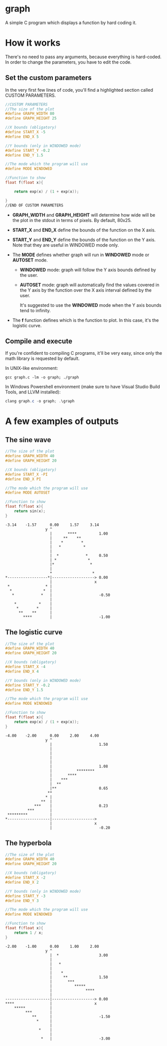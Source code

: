 # graph

A simple C program which displays a function by hard coding it.



# How it works

There's no need to pass any arguments, because everything is hard-coded. In order to change the parameters, you have to edit the code.



## Set the custom parameters

In the very first few lines of code, you'll find a highlighted section called CUSTOM PARAMETERS.

```c
//CUSTOM PARAMETERS
//The size of the plot
#define GRAPH_WIDTH 80
#define GRAPH_HEIGHT 25

//X bounds (obligatory)
#define START_X -5
#define END_X 5

//Y bounds (only in WINDOWED mode)
#define START_Y -0.2
#define END_Y 1.5

//The mode which the program will use
#define MODE WINDOWED

//Function to show
float f(float x){

    return exp(x) / (1 + exp(x));

}
//END OF CUSTOM PARAMETERS
```

- **GRAPH_WIDTH** and **GRAPH_HEIGHT** will determine how wide will be the plot in the stdout in terms of pixels. By default, 80x25.

- **START_X** and **END_X** define the bounds of the function on the X axis.

- **START_Y** and **END_Y** define the bounds of the function on the Y axis. Note that they are useful in WINDOWED mode only.

- The **MODE** defines whether graph will run in **WINDOWED** mode or **AUTOSET** mode.
  
  - **WINDOWED** mode: graph will follow the Y axis bounds defined by the user.
  
  - **AUTOSET** mode: graph will automatically find the values covered in the Y axis by the function over the X axis interval defined by the user.
    
    It's suggested to use the **WINDOWED** mode when the Y axis bounds tend to infinity.

- The **f** function defines which is the function to plot. In this case, it's the logistic curve.
  
  

## Compile and execute

If you're confident to compiling C programs, it'll be very easy, since only the math library is requested by default.

In UNIX-like environment:

```shell
gcc graph.c -lm -o graph; ./graph
```

In Windows Powershell environment (make sure to have Visual Studio Build Tools, and LLVM installed):

```powershell
clang graph.c -o graph; .\graph
```





# A few examples of outputs

## The sine wave

```c
//The size of the plot
#define GRAPH_WIDTH 40
#define GRAPH_HEIGHT 20

//X bounds (obligatory)
#define START_X -PI
#define END_X PI

//The mode which the program will use
#define MODE AUTOSET

//Function to show
float f(float x){
    return sin(x);
}
```

```
-3.14    -1.57      0.00     1.57     3.14
                  y ^
                    |       ****          1.00
                    |     **    **
                    |    *        *
                    |   *          *
                    |
                    |  *            *     0.50
                    | *              *
                    |*                *
                    |
                    *                  *
*------------------*|-------------------> 0.00
                    |                   x
 *                * |
  *              *  |
   *            *   |                     -0.50
                    |
    *          *    |
     *        *     |
      **    **      |
        ****        |                     -1.00
```

## 

## The logistic curve

```c
//The size of the plot
#define GRAPH_WIDTH 40
#define GRAPH_HEIGHT 20

//X bounds (obligatory)
#define START_X -4
#define END_X 4

//Y bounds (only in WINDOWED mode)
#define START_Y -0.2
#define END_Y 1.5

//The mode which the program will use
#define MODE WINDOWED

//Function to show
float f(float x){
    return exp(x) / (1 + exp(x));
}
```

```
-4.00    -2.00      0.00     2.00     4.00
                  y ^
                    |                     1.50
                    |
                    |
                    |
                    |
                    |                     1.08
                    |           ********
                    |       ****
                    |    ***
                    |  **
                    |**                   0.65
                   **
                  * |
                **  |
             ***    |                     0.23
          ***       |
 *********          |
*-------------------|------------------->
                    |                   x
                    |                     -0.20
```



## The hyperbola

```c
//The size of the plot
#define GRAPH_WIDTH 40
#define GRAPH_HEIGHT 20

//X bounds (obligatory)
#define START_X -2
#define END_X 2

//Y bounds (only in WINDOWED mode)
#define START_Y -3
#define END_Y 3

//The mode which the program will use
#define MODE WINDOWED

//Function to show
float f(float x){
    return 1 / x;
}
```

```
-2.00    -1.00      0.00     1.00     2.00
                  y ^
                    |  *                  3.00
                    |
                    |   *
                    |
                    |    *
                    |     **              1.50
                    |       ***
                    |          *****
                    |               ****
                    |
--------------------|-------------------> 0.00
****                |                   x
    *****           |
         ***        |
            **      |                     -1.50
              *     |
                    |
               *    |
                    |
                *   |                     -3.00
```


